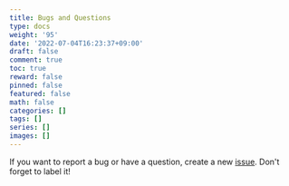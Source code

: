 ```yaml
---
title: Bugs and Questions
type: docs
weight: '95'
date: '2022-07-04T16:23:37+09:00'
draft: false
comment: true
toc: true
reward: false
pinned: false
featured: false
math: false
categories: []
tags: []
series: []
images: []
---
```

If you want to report a bug or have a question, create a new [issue](https://github.com/0xsuk/agitcms/issues). Don't forget to label it!